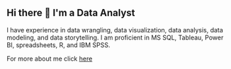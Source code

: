 ## Hi there 👋 I'm a Data Analyst
I have experience in data wrangling, data visualization, data analysis, data modeling, and data storytelling. I am proficient in MS SQL, Tableau, Power BI, spreadsheets, R, and IBM SPSS. 

For more about me click [here](https://medium.com/@godwalterurassa/my-journey-to-data-analytics-addcede01477)







